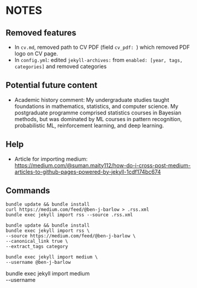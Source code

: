 # NOTES

## Removed features 
* In `cv.md`, removed path to CV PDF (field `cv_pdf: `) which removed PDF logo on CV page.
* In `config.yml`: edited `jekyll-archives:` from `enabled: [year, tags, categories]` and removed categories


## Potential future content
* Academic history comment: My undergraduate studies taught foundations in mathematics, statistics, and computer science. My postgraduate programme comprised statistics courses in Bayesian methods, but was dominated by ML courses in pattern recognition, probabilistic ML, reinforcement learning, and deep learning.

## Help
* Article for importing medium: https://medium.com/@suman.maity112/how-do-i-cross-post-medium-articles-to-github-pages-powered-by-jekyll-1cdf174bc674

## Commands

```
bundle update && bundle install
curl https://medium.com/feed/@ben-j-barlow > .rss.xml
bundle exec jekyll import rss --source .rss.xml
```

```
bundle update && bundle install
bundle exec jekyll import rss \
--source https://medium.com/feed/@ben-j-barlow \
--canonical_link true \
--extract_tags category
```

```
bundle exec jekyll import medium \
--username @ben-j-barlow
```
bundle exec jekyll import medium \
--username <medium username>